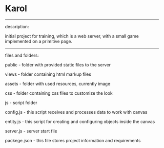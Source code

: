 # Karol
-------------------------------------------------------------------------------------------------------------
description: 

initial project for training, which is a web server, with a small game implemented on a primitive page.

-------------------------------------------------------------------------------------------------------------
files and folders:

public - folder with provided static files to the server

views - folder containing html markup files
  
assets - folder with used resources, currently image
   
css - folder containing css files to customize the look
   
js - script folder

config.js - this script receives and processes data to work with canvas

entity.js - this script for creating and configuring objects inside the canvas

server.js - server start file

packege.json - this file stores project information and requirements

